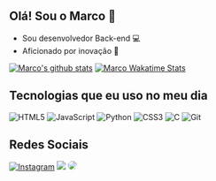 ## Olá! Sou o Marco 👋

- Sou desenvolvedor Back-end 💻
- Aficionado por inovação 🚀

[![Marco's github stats](https://github-readme-stats-one-bice.vercel.app/api?username=Marco163b&theme=transparent&hide_border=true&include_all_commits=true&show_icons=true&count_private=true&role=OWNER,ORGANIZATION_MEMBER,COLLABORATOR&include_orgs=true)](https://github.com/Marco163b)
<pt-br>
[![Marco Wakatime Stats](https://github-readme-stats.vercel.app/api/wakatime?username=Marco163b&langs_count=5&hide=json,properties,stylus&custom_title=Most%20Used%20Languages&langs_count=8&layout=compact&v=2&hide_border=true&theme=transparent&range=all_time)](https://wakatime.com/@Marco163b)

## Tecnologias que eu uso no meu dia

![HTML5](https://img.shields.io/badge/html5-%23E34F26.svg?style=for-the-badge&logo=html5&logoColor=white)
![JavaScript](https://img.shields.io/badge/javascript-%23323330.svg?style=for-the-badge&logo=javascript&logoColor=%23F7DF1E)
![Python](https://img.shields.io/badge/python-3670A0?style=for-the-badge&logo=python&logoColor=ffdd54)
![CSS3](https://img.shields.io/badge/css3-%231572B6.svg?style=for-the-badge&logo=css3&logoColor=white)
![C](https://img.shields.io/badge/c-%2300599C.svg?style=for-the-badge&logo=c&logoColor=white)
![Git](https://img.shields.io/badge/git-%23F05033.svg?style=for-the-badge&logo=git&logoColor=white)

## Redes Sociais

[![Instagram](https://img.shields.io/badge/Instagram-E4405F?style=for-the-badge&logo=instagram&logoColor=white)](https://instagram.com/marco_qtp)
<a href = "mailto:marcoandradegon@gmail.com"> <img src="https://img.shields.io/badge/-Gmail-%23333?style=for-the-badge&logo=gmail&logoColor=white" target="_blank"></a>
<a href="https://www.linkedin.com/in/marcoand/" target="_blank"><img src="https://img.shields.io/badge/-LinkedIn-%230077B5?style=for-the-badge&logo=linkedin&logoColor=white" style="border-radius: 30px" target="_blank"></a> 


